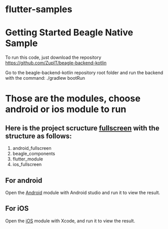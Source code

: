 # flutter-samples

# Getting Started Beagle Native Sample
To run this code, just download the repository https://github.com/ZupIT/beagle-backend-kotlin

 Go to the beagle-backend-kotlin repository root folder and run the backend with the command: ./gradlew bootRun

# Those are the modules, choose android or ios module to run

## Here is the project scructure [fullscreen](add_to_app/fullscreen) with the structure as follows:
  1. android_fullscreen
  2. beagle_components
  3. flutter_module
  4. ios_fullscreen
## For android
Open the [Android](add_to_app/fullscreen/android_fullscreen) module with Android studio and run it to view the result.
## For iOS
Open the [iOS](add_to_app/fullscreen/ios_fullscreen/IOSFullScreen.xcworkspace) module with Xcode, and run it to view the result.
